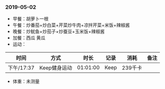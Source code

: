 ### 2019-05-02

* 早餐：胡萝卜一根
* 午餐：炒番茄+炒白菜+芹菜炒牛肉+凉拌芹菜+米饭+辣椒酱
* 晚餐：炒鱿鱼+炒茄子+炒蚕豆+玉米饭+辣椒酱
* 加餐：西瓜 黄瓜
* 运动：

时间 | 方式 | 时长 | 记录 | 消耗 | 备注 
-|-|-|-|-|-
下午/17:37|Keep健身运动|01:01:00|Keep|239千卡|

* 体重：未测量